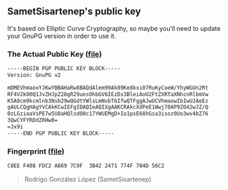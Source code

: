 ## SametSisartenep's public key

It's based on Elliptic Curve Cryptography, so maybe you'll need to update
your GnuPG version in order to use it.

### The Actual Public Key ([file](pubkey.txt))

```txt
-----BEGIN PGP PUBLIC KEY BLOCK-----
Version: GnuPG v2

mDMEVhmaoxYJKwYBBAHaRw8BAQdAlem99Ak89Ke8kxi07RuKyCoeW/YhyWGUn2Rt
RF4V2kO0Q1JvZHJpZ28gR29uesOhbGV6IEzDs3BleiAoU2FtZXRTaXNhcnRlbmVw
KSA8cm9kcmlnb3Nsb29wQGdtYWlsLmNvbT6IfwQTFggAJwUCVhmaowIbIwUJAeEz
gAULCQgHAgYVCAkKCwIEFgIDAQIeAQIXgAAKCRAkcXdPeE1Wwj70AP9ZO42wJZ/Q
0zLGzioaVsPE7w5U8aHQlsdO0c17YWUEMgD+Io1psE68hGsa3isoz0Uo3wv4bZ76
3QwCYFYRDdZRHw0=
=Jx9i
-----END PGP PUBLIC KEY BLOCK-----
```

### Fingerprint ([file](fingerprint.txt))

```txt
C8EE F408 FDC2 A869 7C9F  3B42 2471 774F 784D 56C2
```

> Rodrigo González López (SametSisartenep)
